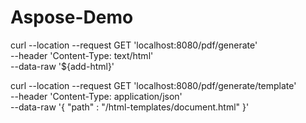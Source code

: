 # Aspose-Demo

curl --location --request GET 'localhost:8080/pdf/generate' \
--header 'Content-Type: text/html' \
--data-raw '${add-html}'


curl --location --request GET 'localhost:8080/pdf/generate/template' \
--header 'Content-Type: application/json' \
--data-raw '{
    "path" : "/html-templates/document.html"
}'

